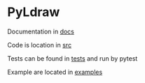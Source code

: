 # PyLdraw 

Documentation in [docs](docs/examples.rst)

Code is location in [src](src)

Tests can be found in [tests](tests) and run by pytest

Example are located in [examples](examples)

